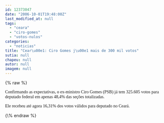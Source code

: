 ```yaml
---
id: 12373047
date: "2006-10-01T19:48:00Z"
last_modified_at: null
tags:
  - "ceara"
  - "ciro-gomes"
  - "votos-nulos"
categories:
  - "noticias"
title: "Cear\u00e1: Ciro Gomes j\u00e1 mais de 300 mil votos"
sutia: null
chapeu: null
autor: null
imagem: null
---
```

{\% raw %}
<p><P><FONT face=Verdana>Confirmando as expectativas, o ex-ministro Ciro Gomes (PSB) já tem 325.605 votos para deputado federal em apenas 48,4% das seções totalizadas. </FONT></P></p>
<p><P><FONT face=Verdana>Ele recebeu até agora 16,31% dos votos válidos para deputado no Ceará.</FONT></P> </p>
{\% endraw %}